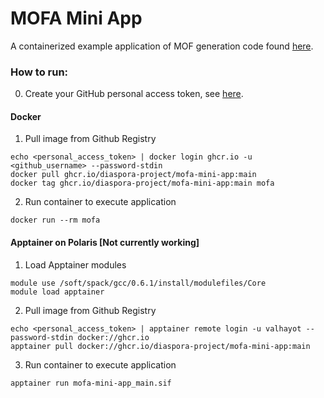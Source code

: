 # MOFA Mini App

A containerized example application of MOF generation code found [here](https://github.com/globus-labs/mof-generation-at-scale/tree/main).

### How to run:

0. Create your GitHub personal access token, see [here](https://docs.github.com/en/authentication/keeping-your-account-and-data-secure/managing-your-personal-access-tokens#creating-a-personal-access-token-classic).

#### Docker
1. Pull image from Github Registry
```
echo <personal_access_token> | docker login ghcr.io -u <github_username> --password-stdin
docker pull ghcr.io/diaspora-project/mofa-mini-app:main
docker tag ghcr.io/diaspora-project/mofa-mini-app:main mofa
```
2. Run container to execute application
```
docker run --rm mofa
```

#### Apptainer on Polaris [Not currently working]
1. Load Apptainer modules
```
module use /soft/spack/gcc/0.6.1/install/modulefiles/Core
module load apptainer
```
  
2. Pull image from Github Registry
```
echo <personal_access_token> | apptainer remote login -u valhayot --password-stdin docker://ghcr.io
apptainer pull docker://ghcr.io/diaspora-project/mofa-mini-app:main
```

3. Run container to execute application
```
apptainer run mofa-mini-app_main.sif
```
